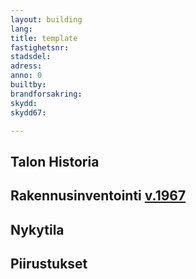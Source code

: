 ```yaml
---
layout: building
lang:
title: template
fastighetsnr:
stadsdel:
adress:
anno: 0
builtby:
brandforsakring:
skydd:
skydd67:

---
```

## Talon Historia


## Rakennusinventointi <a href="/sources/keinanen_karki.pdf">v.1967</a>


## Nykytila


## Piirustukset
